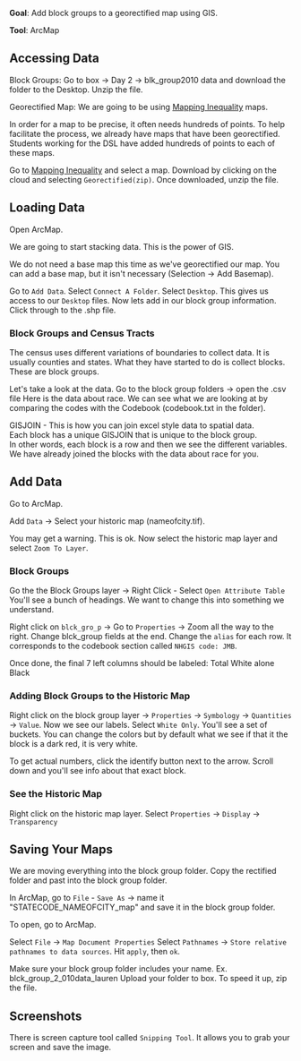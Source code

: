 


**Goal**: Add block groups to a georectified map using GIS. 

**Tool**: ArcMap

## Accessing Data

Block Groups: Go to box -> Day 2 -> blk_group2010 data and download the folder to the Desktop.
Unzip the file.

Georectified Map: We are going to be using [Mapping Inequality](http://dsl.richmond.edu/panorama/redlining) maps.

In order for a map to be precise, it often needs hundreds of points.
To help facilitate the process, we already have maps that have been georectified.
Students working for the DSL have added hundreds of points to each of these maps.

Go to [Mapping Inequality](http://dsl.richmond.edu/panorama/redlining) and select a map. Download by clicking on the cloud and selecting `Georectified(zip)`. 
Once downloaded, unzip the file.


## Loading Data

Open ArcMap.

We are going to start stacking data. This is the power of GIS.

We do not need a base map this time as we've georectified our map.
You can add a base map, but it isn't necessary (Selection -> Add Basemap).

Go to `Add Data`. Select `Connect A Folder`. Select `Desktop`.
This gives us access to our `Desktop` files.
Now lets add in our block group information. Click through to the .shp file.


### Block Groups and Census Tracts

The census uses different variations of boundaries to collect data. It is usually counties and states.
What they have started to do is collect blocks. These are block groups.

Let's take a look at the data.
Go to the block group folders -> open the .csv file
Here is the data about race.
We can see what we are looking at by comparing the codes with the Codebook (codebook.txt in the folder).

GISJOIN - This is how you can join excel style data to spatial data.  
Each block has a unique GISJOIN that is unique to the block group.  
In other words, each block is a row and then we see the different variables.
We have already joined the blocks with the data about race for you.


## Add Data

Go to ArcMap.

Add `Data` -> Select your historic map (nameofcity.tif).

You may get a warning. This is ok.
Now select the historic map layer and select `Zoom To Layer`.


### Block Groups

Go the the Block Groups layer -> Right Click - Select `Open Attribute Table`
You'll see a bunch of headings.
We want to change this into something we understand.


Right click on `blck_gro_p` -> Go to  `Properties` -> Zoom all the way to the right.
Change blck_group fields at the end. Change the `alias` for each row. 
It corresponds to the codebook section called `NHGIS code: JMB`.

Once done, the final 7 left columns should be labeled:
Total
White alone
Black



### Adding Block Groups to the Historic Map
Right click on the block group layer -> `Properties` ->  `Symbology`  -> `Quantities` -> `Value`.
Now we see our labels.
Select `White Only`.  You'll see a set of buckets.
You can change the colors but by default what we see if that it the block is a dark red, it is very white.

To get actual numbers, click the identify button next to the arrow.
Scroll down and you'll see info about that exact block.



### See the Historic Map
Right click on the historic map layer.
Select `Properties` -> `Display` -> `Transparency`



## Saving Your Maps
We are moving everything into the block group folder.
Copy the rectified folder and past into the block group folder.

In ArcMap, go to `File` - `Save As` -> name it "STATECODE_NAMEOFCITY_map" and save it in the block group folder.

To open, go to ArcMap.

Select `File` -> `Map Document Properties`
Select `Pathnames` ->  `Store relative pathnames to data sources`. Hit `apply`, then `ok`.

Make sure your block group folder includes your name. Ex. blck_group_2_010data_lauren
Upload your folder to box. To speed it up, zip the file.


 ## Screenshots

There is screen capture tool called `Snipping Tool`.
It allows you to grab your screen and save the image.







